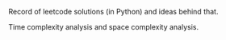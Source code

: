 Record of leetcode solutions (in Python) and ideas behind that.

Time complexity analysis and space complexity analysis.

